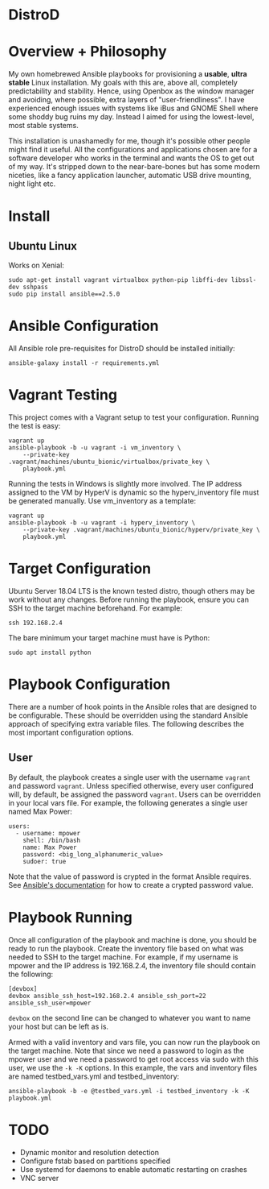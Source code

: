 # DistroD

# Overview + Philosophy

My own homebrewed Ansible playbooks for provisioning a **usable**, **ultra stable** Linux installation. My goals with this are, above all, completely predictability and stability. Hence, using Openbox as the window manager and avoiding, where possible, extra layers of "user-friendliness". I have experienced enough issues with systems like iBus and GNOME Shell where some shoddy bug ruins my day. Instead I aimed for using the lowest-level, most stable systems.

This installation is unashamedly for me, though it's possible other people might find it useful. All the configurations and applications chosen are for a software developer who works in the terminal and wants the OS to get out of my way. It's stripped down to the near-bare-bones but has some modern niceties, like a fancy application launcher, automatic USB drive mounting, night light etc.

# Install

## Ubuntu Linux

Works on Xenial:

    sudo apt-get install vagrant virtualbox python-pip libffi-dev libssl-dev sshpass
    sudo pip install ansible==2.5.0

# Ansible Configuration

All Ansible role pre-requisites for DistroD should be installed initially:

    ansible-galaxy install -r requirements.yml

# Vagrant Testing

This project comes with a Vagrant setup to test your configuration. Running the
test is easy:

    vagrant up
    ansible-playbook -b -u vagrant -i vm_inventory \
        --private-key .vagrant/machines/ubuntu_bionic/virtualbox/private_key \
        playbook.yml

Running the tests in Windows is slightly more involved. The IP address assigned to the VM by HyperV is dynamic so the hyperv_inventory file must be generated manually. Use vm_inventory as a template:

    vagrant up
    ansible-playbook -b -u vagrant -i hyperv_inventory \
        --private-key .vagrant/machines/ubuntu_bionic/hyperv/private_key \
        playbook.yml

# Target Configuration

Ubuntu Server 18.04 LTS is the known tested distro, though others may be
work without any changes.
Before running the playbook, ensure you can SSH to the target machine
beforehand. For example:

    ssh 192.168.2.4

The bare minimum your target machine must have is Python:

    sudo apt install python

# Playbook Configuration

There are a number of hook points in the Ansible roles that are designed to be
configurable. These should be overridden using the standard Ansible approach of
specifying extra variable files. The following describes the most important configuration options.

## User

By default, the playbook creates a single user with the username `vagrant` and
password `vagrant`. Unless specified otherwise, every user configured will, by
default, be assigned the password `vagrant`.
Users can be overridden in your local vars file. For example, the following
generates a single user named Max Power:

    users:
      - username: mpower
        shell: /bin/bash
        name: Max Power
        password: <big_long_alphanumeric_value>
        sudoer: true

Note that the value of password is crypted in the format Ansible requires.
See [Ansible's documentation](http://docs.ansible.com/ansible/latest/faq.html#how-do-i-generate-crypted-passwords-for-the-user-module)
for how to create a crypted password value.

# Playbook Running

Once all configuration of the playbook and machine is done, you should be ready
to run the playbook.
Create the inventory file based on what was needed to SSH to the target machine.
For example, if my username is mpower and the IP address is 192.168.2.4, the
inventory file should contain the following:

    [devbox]
    devbox ansible_ssh_host=192.168.2.4 ansible_ssh_port=22 ansible_ssh_user=mpower

`devbox` on the second line can be changed to whatever you want to name your
host but can be left as is.

Armed with a valid inventory and vars file, you can now run the playbook on the
target machine. Note that since we need a password to login as the mpower user
and we need a password to get root access via sudo with this user, we use
the `-k -K` options. In this example, the vars and inventory files are named
testbed_vars.yml and testbed_inventory:

    ansible-playbook -b -e @testbed_vars.yml -i testbed_inventory -k -K playbook.yml

# TODO

* Dynamic monitor and resolution detection
* Configure fstab based on partitions specified
* Use systemd for daemons to enable automatic restarting on crashes
* VNC server